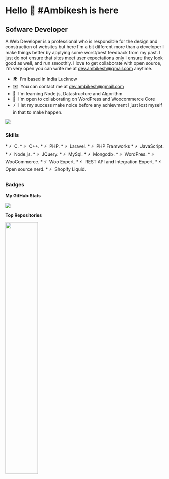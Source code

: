 Hello 👋 #Ambikesh is here
===================================

Sofware Developer
-------------------------------

A Web Developer is a professional who is responsible for the design and construction of websites but here I'm a bit different more than a developer I make things better by applying some worst/best feedback from my past. I just do not ensure that sites meet user expectations only I ensure they look good as well, and run smoothly. I love to get collaborate with open source, I'm very open you can write me at dev.ambikesh@gmail.com anytime.

* 🌍  I'm based in India Lucknow
* ✉️  You can contact me at [dev.ambikesh@gmail.com](mailto:dev.ambikesh@gmail.com)
* 🧠  I'm learning Node js, Datastructure and Algorithm
* 🤝  I'm open to collaborating on WordPress and Woocommerce Core
* ⚡  I let my success make noice before any achievment I just lost myself in that to make happen.

<a href="https://www.github.com/nerdambikesh" target="_blank" rel="noreferrer"><img
src="https://img.shields.io/github/followers/nerdambikesh?logo=github&style=for-the-badge&color=0891b2&labelColor=1c1917" /></a>

### Skills


<p align="left">
  * ⚡  C.
  * ⚡  C++.
  * ⚡  PHP.
  * ⚡  Laravel.
  * ⚡  PHP Framworks
  * ⚡  JavaScript.
  * ⚡  Node.js.
  * ⚡  JQuery.
  * ⚡  MySql.
  * ⚡  Mongodb.
  * ⚡  WordPres.
  * ⚡  WooCommerce.
  * ⚡  Woo Expert.
  * ⚡  REST API and Integration Expert.
  * ⚡  Open source nerd.
  * ⚡  Shopify Liquid.
</p>


### Badges

<b>My GitHub Stats</b>

<a href="http://www.github.com/nerdambikesh"><img src="https://github-readme-streak-stats.herokuapp.com/?user=nerdambikesh&stroke=ffffff&background=1c1917&ring=0891b2&fire=0891b2&currStreakNum=ffffff&currStreakLabel=0891b2&sideNums=ffffff&sideLabels=ffffff&dates=ffffff&hide_border=true" /></a>

<b>Top Repositories</b>

<div width="100%" align="center"><a href="https://github.com/nerdambikesh/https://github.com/nerdambikesh/NodeJs" align="left"><img align="left" width="45%" src="https://github-readme-stats.vercel.app/api/pin/?username=nerdambikesh&repo=NodeJs&title_color=0891b2&text_color=ffffff&icon_color=0891b2&bg_color=1c1917&hide_border=true&locale=en" /></a></div><br /><br /><br /><br /><br /><br /><br />
